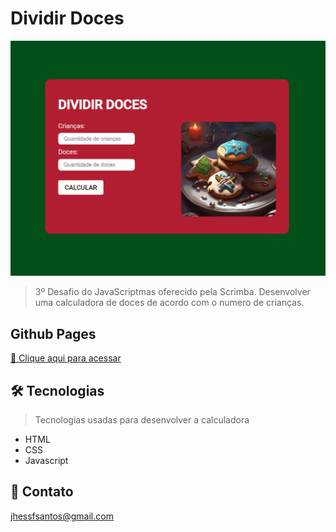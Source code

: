 # Dividir Doces

![preview](/day-03/github/preview.png)

> 3º Desafio do JavaScriptmas oferecido pela Scrimba. Desenvolver uma calculadora de doces de acordo com o numero de crianças. 

## Github Pages
[🔗 Clique aqui para acessar](https://jhessfrois.github.io/javascriptmas-scrimba/day-03/)

## 🛠 Tecnologias
> Tecnologias usadas para desenvolver a calculadora

- HTML
- CSS
- Javascript

## 🖤 Contato

jhessfsantos@gmail.com